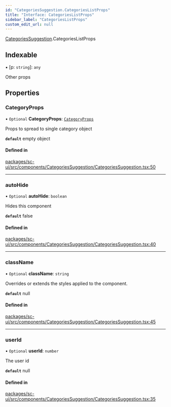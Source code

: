 ```yaml
---
id: "CategoriesSuggestion.CategoriesListProps"
title: "Interface: CategoriesListProps"
sidebar_label: "CategoriesListProps"
custom_edit_url: null
---
```


[CategoriesSuggestion](../modules/CategoriesSuggestion.md).CategoriesListProps

## Indexable

▪ [p: `string`]: `any`

Other props

## Properties

### CategoryProps

• `Optional` **CategoryProps**: [`CategoryProps`](Category.CategoryProps.md)

Props to spread to single category object

**`default`** empty object

#### Defined in

[packages/sc-ui/src/components/CategoriesSuggestion/CategoriesSuggestion.tsx:50](https://github.com/selfcommunity/community-ui/blob/e8a635a/packages/sc-ui/src/components/CategoriesSuggestion/CategoriesSuggestion.tsx#L50)

___

### autoHide

• `Optional` **autoHide**: `boolean`

Hides this component

**`default`** false

#### Defined in

[packages/sc-ui/src/components/CategoriesSuggestion/CategoriesSuggestion.tsx:40](https://github.com/selfcommunity/community-ui/blob/e8a635a/packages/sc-ui/src/components/CategoriesSuggestion/CategoriesSuggestion.tsx#L40)

___

### className

• `Optional` **className**: `string`

Overrides or extends the styles applied to the component.

**`default`** null

#### Defined in

[packages/sc-ui/src/components/CategoriesSuggestion/CategoriesSuggestion.tsx:45](https://github.com/selfcommunity/community-ui/blob/e8a635a/packages/sc-ui/src/components/CategoriesSuggestion/CategoriesSuggestion.tsx#L45)

___

### userId

• `Optional` **userId**: `number`

The user id

**`default`** null

#### Defined in

[packages/sc-ui/src/components/CategoriesSuggestion/CategoriesSuggestion.tsx:35](https://github.com/selfcommunity/community-ui/blob/e8a635a/packages/sc-ui/src/components/CategoriesSuggestion/CategoriesSuggestion.tsx#L35)
